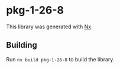 # pkg-1-26-8

This library was generated with [Nx](https://nx.dev).

## Building

Run `nx build pkg-1-26-8` to build the library.
